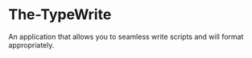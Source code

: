 # The-TypeWrite
 An application that allows you to seamless write scripts and will format appropriately.
